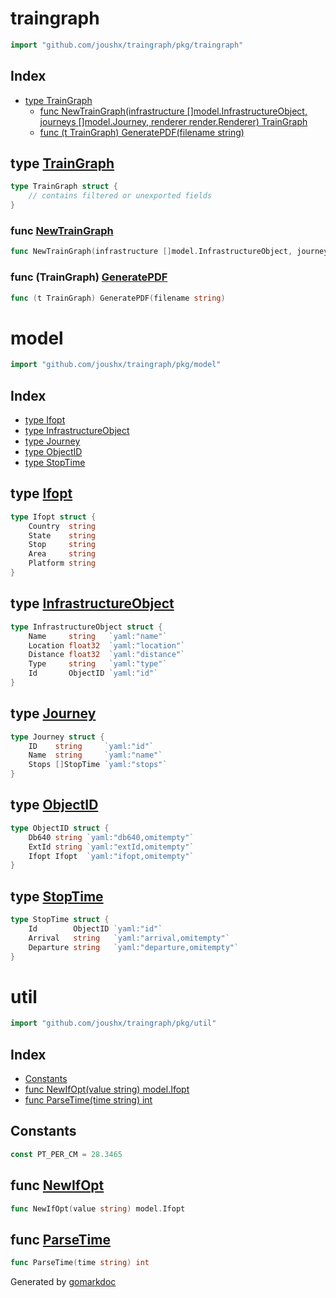 <!-- gomarkdoc:embed:start -->

<!-- Code generated by gomarkdoc. DO NOT EDIT -->

# traingraph

```go
import "github.com/joushx/traingraph/pkg/traingraph"
```

## Index

- [type TrainGraph](<#type-traingraph>)
  - [func NewTrainGraph(infrastructure []model.InfrastructureObject, journeys []model.Journey, renderer render.Renderer) TrainGraph](<#func-newtraingraph>)
  - [func (t TrainGraph) GeneratePDF(filename string)](<#func-traingraph-generatepdf>)


## type [TrainGraph](<https://github.com/joushx/traingraph/blob/master/pkg/traingraph/traingraph.go#L9-L13>)

```go
type TrainGraph struct {
    // contains filtered or unexported fields
}
```

### func [NewTrainGraph](<https://github.com/joushx/traingraph/blob/master/pkg/traingraph/traingraph.go#L15>)

```go
func NewTrainGraph(infrastructure []model.InfrastructureObject, journeys []model.Journey, renderer render.Renderer) TrainGraph
```

### func \(TrainGraph\) [GeneratePDF](<https://github.com/joushx/traingraph/blob/master/pkg/traingraph/traingraph.go#L23>)

```go
func (t TrainGraph) GeneratePDF(filename string)
```

# model

```go
import "github.com/joushx/traingraph/pkg/model"
```

## Index

- [type Ifopt](<#type-ifopt>)
- [type InfrastructureObject](<#type-infrastructureobject>)
- [type Journey](<#type-journey>)
- [type ObjectID](<#type-objectid>)
- [type StopTime](<#type-stoptime>)


## type [Ifopt](<https://github.com/joushx/traingraph/blob/master/pkg/model/id.go#L9-L15>)

```go
type Ifopt struct {
    Country  string
    State    string
    Stop     string
    Area     string
    Platform string
}
```

## type [InfrastructureObject](<https://github.com/joushx/traingraph/blob/master/pkg/model/infrastructure.go#L3-L9>)

```go
type InfrastructureObject struct {
    Name     string   `yaml:"name"`
    Location float32  `yaml:"location"`
    Distance float32  `yaml:"distance"`
    Type     string   `yaml:"type"`
    Id       ObjectID `yaml:"id"`
}
```

## type [Journey](<https://github.com/joushx/traingraph/blob/master/pkg/model/journeys.go#L3-L7>)

```go
type Journey struct {
    ID    string     `yaml:"id"`
    Name  string     `yaml:"name"`
    Stops []StopTime `yaml:"stops"`
}
```

## type [ObjectID](<https://github.com/joushx/traingraph/blob/master/pkg/model/id.go#L3-L7>)

```go
type ObjectID struct {
    Db640 string `yaml:"db640,omitempty"`
    ExtId string `yaml:"extId,omitempty"`
    Ifopt Ifopt  `yaml:"ifopt,omitempty"`
}
```

## type [StopTime](<https://github.com/joushx/traingraph/blob/master/pkg/model/journeys.go#L9-L13>)

```go
type StopTime struct {
    Id        ObjectID `yaml:"id"`
    Arrival   string   `yaml:"arrival,omitempty"`
    Departure string   `yaml:"departure,omitempty"`
}
```

# util

```go
import "github.com/joushx/traingraph/pkg/util"
```

## Index

- [Constants](<#constants>)
- [func NewIfOpt(value string) model.Ifopt](<#func-newifopt>)
- [func ParseTime(time string) int](<#func-parsetime>)


## Constants

```go
const PT_PER_CM = 28.3465
```

## func [NewIfOpt](<https://github.com/joushx/traingraph/blob/master/pkg/util/id.go#L9>)

```go
func NewIfOpt(value string) model.Ifopt
```

## func [ParseTime](<https://github.com/joushx/traingraph/blob/master/pkg/util/time.go#L9>)

```go
func ParseTime(time string) int
```



Generated by [gomarkdoc](<https://github.com/princjef/gomarkdoc>)


<!-- gomarkdoc:embed:end -->